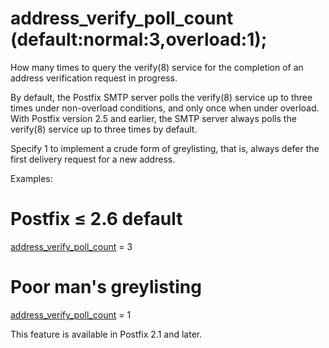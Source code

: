 # address_verify_poll_count (default:normal:3,overload:1); 


How many times to query the verify(8) service for the completion
of an address verification request in progress.


 By default, the Postfix SMTP server polls the verify(8) service
up to three times under non-overload conditions, and only once when
under overload.  With Postfix version 2.5 and earlier, the SMTP
server always polls the verify(8) service up to three times by
default.  


Specify 1 to implement a crude form of greylisting, that is, always
defer the first delivery request for a new address.



Examples:



# Postfix &le; 2.6 default
<a href="postconf.5.html#address_verify_poll_count">address_verify_poll_count</a> = 3
# Poor man's greylisting
<a href="postconf.5.html#address_verify_poll_count">address_verify_poll_count</a> = 1



This feature is available in Postfix 2.1 and later.



